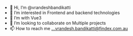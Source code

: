- 👋 Hi, I’m @vrandeshbandikatti
- 👀 I’m interested in Frontend and backend technologies
- 🌱 I’m with Vue3
- 💞️ I’m looking to collaborate on Multiple projects
- 📫 How to reach me ...vrandesh.bandikatti@findex.com.au

<!---
vrandeshbandikatti/vrandeshbandikatti is a ✨ special ✨ repository because its `README.md` (this file) appears on your GitHub profile.
You can click the Preview link to take a look at your changes.
--->
